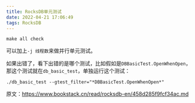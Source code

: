 ```yaml
---
title: RocksDB单元测试
date: 2022-04-21 17:06:49
tags: RocksDB
---
```


```shell
make all check
```

可以加上`-j 线程数`来做并行单元测试。

如果出错了，看下出错的是哪个测试，比如假如是`DBBasicTest.OpenWhenOpen`，那这个测试就在`db_basic_test`，单独运行这个测试：

```shell
./db_basic_test --gtest_filter="*DBBasicTest.OpenWhenOpen*"
```

原文：<https://www.bookstack.cn/read/rocksdb-en/458d285f9fcf34ac.md>
